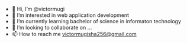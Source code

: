 - 👋 Hi, I’m @victormugi
- 👀 I’m interested in web application development 
- 🌱 I’m currently learning bachelor of science in informaton technology 
- 💞️ I’m looking to collaborate on ...
- 📫 How to reach me victormugisha256@gmail.com

<!---
victormugi/victormugi is a ✨ special ✨ repository because its `README.md` (this file) appears on your GitHub profile.
You can click the Preview link to take a look at your changes.
--->

